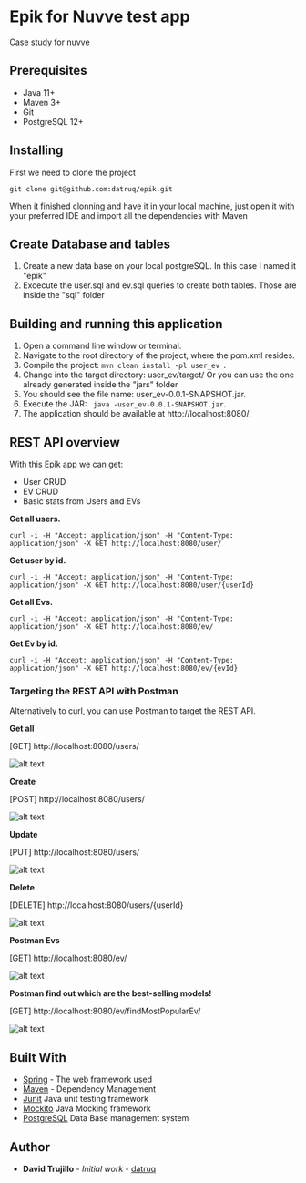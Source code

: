 # Epik for Nuvve test app

Case study for nuvve

## Prerequisites

* Java 11+
* Maven 3+
* Git
* PostgreSQL 12+

## Installing

First we need to clone the project

````git clone git@github.com:datruq/epik.git````

When it finished clonning and have it in your local machine, just open it with your preferred IDE and import all the dependencies with Maven

## Create Database and tables

1. Create a new data base on your local postgreSQL. In this case I named it "epik"
2. Excecute the user.sql and ev.sql queries to create both tables. Those are inside the "sql" folder
  
## Building and running this application

1. Open a command line window or terminal.
2. Navigate to the root directory of the project, where the pom.xml resides.
3. Compile the project: ```mvn clean install -pl user_ev ```.
4. Change into the target directory: user_ev/target/  Or you can use the one already generated inside the "jars" folder
5. You should see the file name: user_ev-0.0.1-SNAPSHOT.jar.
6. Execute the JAR: ``` java -user_ev-0.0.1-SNAPSHOT.jar```.
7. The application should be available at http://localhost:8080/.

## REST API overview

With this Epik app we can get:
* User CRUD
* EV CRUD
* Basic stats from Users and EVs

**Get all users.**

````curl -i -H "Accept: application/json" -H "Content-Type: application/json" -X GET http://localhost:8080/user/````

**Get user by id.**

````curl -i -H "Accept: application/json" -H "Content-Type: application/json" -X GET http://localhost:8080/user/{userId}````

**Get all Evs.**

````curl -i -H "Accept: application/json" -H "Content-Type: application/json" -X GET http://localhost:8080/ev/````

**Get Ev by id.**

````curl -i -H "Accept: application/json" -H "Content-Type: application/json" -X GET http://localhost:8080/ev/{evId}````


### Targeting the REST API with Postman
Alternatively to curl, you can use Postman to target the REST API.


**Get all**

[GET] http://localhost:8080/users/

![alt text](https://github.com/datruq/epik/blob/master/img/findAllUsers.png)

**Create**

[POST] http://localhost:8080/users/

![alt text](https://github.com/datruq/epik/blob/master/img/createUser.jpg)

**Update**

[PUT] http://localhost:8080/users/

![alt text](https://github.com/datruq/epik/blob/master/img/updateUser.jpg)

**Delete**

[DELETE] http://localhost:8080/users/{userId}

![alt text](https://github.com/datruq/epik/blob/master/img/deleteUser.jpg)


**Postman Evs**

[GET] http://localhost:8080/ev/

![alt text](https://github.com/datruq/epik/blob/master/img/findAllEvs.png)


**Postman find out which are the best-selling models!**

[GET] http://localhost:8080/ev/findMostPopularEv/

![alt text](https://github.com/datruq/epik/blob/master/img/getMostPopularModels.png)


## Built With

* [Spring](https://spring.io/) - The web framework used
* [Maven](https://maven.apache.org/) - Dependency Management
* [Junit](http://junit.org/junit4/) Java unit testing framework
* [Mockito](https://site.mockito.org/) Java Mocking framework
* [PostgreSQL](https://site.mockito.org/) Data Base management system


## Author

* **David Trujillo** - *Initial work* - [datruq](https://github.com/datruq)

